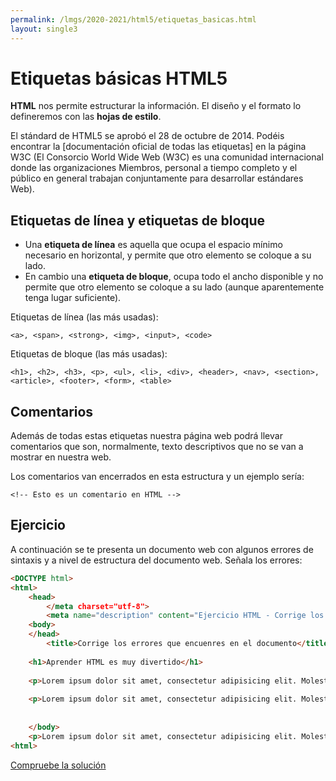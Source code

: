```yaml
---
permalink: /lmgs/2020-2021/html5/etiquetas_basicas.html
layout: single3
---
```


# Etiquetas básicas HTML5

**HTML** nos permite estructurar la información. El diseño y el formato lo defineremos con las **hojas de estilo**.

El stándard de HTML5 se aprobó el 28 de octubre de 2014. Podéis encontrar la [documentación oficial de todas las etiquetas] en la página W3C (El Consorcio World Wide Web (W3C) es una comunidad internacional donde las organizaciones Miembros, personal a tiempo completo y el público en general trabajan conjuntamente para desarrollar estándares Web). 

## Etiquetas de línea y etiquetas de bloque

* Una **etiqueta de línea** es aquella que ocupa el espacio mínimo necesario en horizontal, y permite que otro elemento se coloque a su lado. 
* En cambio una **etiqueta de bloque**, ocupa todo el ancho disponible y no permite que otro elemento se coloque a su lado (aunque aparentemente tenga lugar suficiente).

Etiquetas de línea (las más usadas):

`<a>, <span>, <strong>, <img>, <input>, <code>`

Etiquetas de bloque (las más usadas):

`<h1>, <h2>, <h3>, <p>, <ul>, <li>, <div>, <header>, <nav>, <section>, <article>, <footer>, <form>, <table>`


## Comentarios

Además de todas estas etiquetas nuestra página web podrá llevar comentarios que son, normalmente, texto descriptivos que no se van a mostrar en nuestra web.

Los comentarios van encerrados en esta estructura y un ejemplo sería:

`<!-- Esto es un comentario en HTML -->`

## Ejercicio

A continuación se te presenta un documento web con algunos errores de sintaxis y a nivel de estructura del documento web. Señala los errores:

```html
<DOCTYPE html>
<html>
    <head>
        </meta charset="utf-8">
        <meta name="description" content="Ejercicio HTML - Corrige los errores">
    <body>
    </head>
        <title>Corrige los errores que encuenres en el documento</title>
        
    <h1>Aprender HTML es muy divertido</h1>
    
    <p>Lorem ipsum dolor sit amet, consectetur adipisicing elit. Molestiae quam optio nesciunt atque iure  animi dicta velit
   
    <p>Lorem ipsum dolor sit amet, consectetur adipisicing elit. Molestiae quam optio nesciunt atque iure  animi dicta velit</p>
      
   
    </body>
    <p>Lorem ipsum dolor sit amet, consectetur adipisicing elit. Molestiae quam optio nesciunt atque iure  animi dicta velit</p>
<html>
```

[Compruebe la solución](doc/solucion1.txt)
